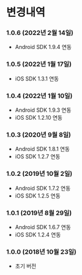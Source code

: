 
# 변경내역

### 1.0.6 (2022년 2월 14일)
- Android SDK 1.9.4 연동

### 1.0.5 (2022년 1월 17일)
- iOS SDK 1.3.1 연동

### 1.0.4 (2022년 1월 10일)
- Android SDK 1.9.3 연동
- iOS SDK 1.2.10 연동
 
### 1.0.3 (2020년 9월 8일)
- Android SDK 1.8.1 연동
- iOS SDK 1.2.7 연동

### 1.0.2 (2019년 10월 2일)
- Android SDK 1.7.2 연동
- iOS SDK 1.2.5 연동

### 1.0.1 (2019년 8월 29일)
- Android SDK 1.6.7 연동
- iOS SDK 1.2.4 연동

### 1.0.0 (2018년 10월 23일)
- 초기 버전
